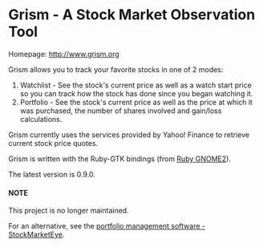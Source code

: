 # Grism - A Stock Market Observation Tool

Homepage: http://www.grism.org

Grism allows you to track your favorite stocks in one of 2 modes:

1. Watchlist - See the stock's current price as well as a watch start
price so you can track how the stock has done since you began watching
it.
2. Portfolio - See the stock's current price as well as the price at
which it was purchased, the number of shares involved and gain/loss
calculations.

Grism currently uses the services provided by Yahoo! Finance to
retrieve current stock price quotes.

Grism is written with the Ruby-GTK bindings (from [Ruby GNOME2](https://ruby-gnome2.osdn.jp/)).

The latest version is 0.9.0.

#### NOTE

This project is no longer maintained.

For an alternative, see the [portfolio management software - StockMarketEye](https://www.stockmarketeye.com/linux).
